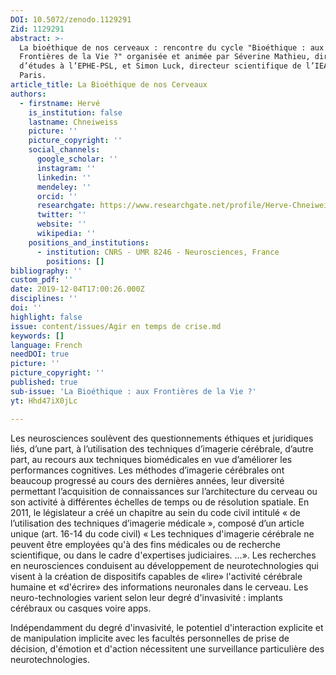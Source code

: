 ```yaml
---
DOI: 10.5072/zenodo.1129291
Zid: 1129291
abstract: >-
  La bioéthique de nos cerveaux : rencontre du cycle "Bioéthique : aux
  Frontières de la Vie ?" organisée et animée par Séverine Mathieu, directrice
  d’études à l’EPHE-PSL, et Simon Luck, directeur scientifique de l’IEA de
  Paris.
article_title: La Bioéthique de nos Cerveaux
authors:
  - firstname: Hervé
    is_institution: false
    lastname: Chneiweiss
    picture: ''
    picture_copyright: ''
    social_channels:
      google_scholar: ''
      instagram: ''
      linkedin: ''
      mendeley: ''
      orcid: ''
      researchgate: https://www.researchgate.net/profile/Herve-Chneiweiss
      twitter: ''
      website: ''
      wikipedia: ''
    positions_and_institutions:
      - institution: CNRS - UMR 8246 - Neurosciences, France
        positions: []
bibliography: ''
custom_pdf: ''
date: 2019-12-04T17:00:26.000Z
disciplines: ''
doi: ''
highlight: false
issue: content/issues/Agir en temps de crise.md
keywords: []
language: French
needDOI: true
picture: ''
picture_copyright: ''
published: true
sub-issue: 'La Bioéthique : aux Frontières de la Vie ?'
yt: Hhd47iX0jLc

---
```


Les neurosciences soulèvent des questionnements éthiques et juridiques liés, d’une part, à l’utilisation des techniques d’imagerie cérébrale, d’autre part, au recours aux techniques biomédicales en vue d’améliorer les performances cognitives. Les méthodes d’imagerie cérébrales ont beaucoup progressé au cours des dernières années, leur diversité permettant l’acquisition de connaissances sur l’architecture du cerveau ou son activité à différentes échelles de temps ou de résolution spatiale. En 2011, le législateur a créé un chapitre au sein du code civil intitulé « de l’utilisation des techniques d’imagerie médicale », composé d’un article unique (art. 16-14 du code civil) « Les techniques d'imagerie cérébrale ne peuvent être employées qu'à des fins médicales ou de recherche scientifique, ou dans le cadre d'expertises judiciaires. …». Les recherches en neurosciences conduisent au développement de neurotechnologies qui visent à la création de dispositifs capables de «lire» l'activité cérébrale humaine et «d'écrire» des informations neuronales dans le cerveau. Les neuro-technologies varient selon leur degré d'invasivité : implants cérébraux ou casques voire apps.

Indépendamment du degré d'invasivité, le potentiel d'interaction explicite et de manipulation implicite avec les facultés personnelles de prise de décision, d'émotion et d'action nécessitent une surveillance particulière des neurotechnologies.

<Youtube yt="Hhd47iX0jLc" caption ="La bioéthique de nos cerveaux"></Youtube>
